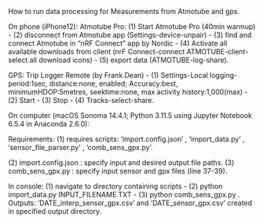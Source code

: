 How to run data processing for Measurements from Atmotube and gps.

On phone (iPhone12):
Atmotube Pro: (1) Start Atmotube Pro (40min warmup) - (2) disconnect from Atmotube app (Settings-device-unpair) - (3) find and connect Atmotube in “nRF Connect” app by Nordic - (4) Activate all available downloads from client (nrF Connect-connect ATMOTUBE-client-select all download icons) - (5) export data (ATMOTUBE-log-share).

GPS: Trip Logger Remote (by Frank Dean) - (1) Settings-Local logging-period:1sec, distance:none, enabled; Accuracy:best, minimumHDOP:5metres, seektime:none, max activity history:1,000(max) - (2) Start - (3) Stop - (4) Tracks-select-share.


On computer (macOS Sonoma 14.4.1; Python 3.11.5 using Jupyter Notebook 6.5.4 in Anaconda 2.6.0):

Requirements: (1) requires scripts: ‘import.config.json’ , ‘import_data.py’ , ‘sensor_file_parser.py’ , ‘comb_sens_gpx.py’.

(2) import.config.json : specify input and desired output file paths.
(3) comb_sens_gpx.py : specify input sensor and gpx files (line 37-39).

In console: (1) navigate to directory containing scripts - (2) python import_data.py INPUT_FILENAME.TXT - (3) python comb_sens_gpx.py
.
Outputs: ‘DATE_interp_sensor_gpx.csv’ and ‘DATE_sensor_gpx.csv’ created in specified output directory.
